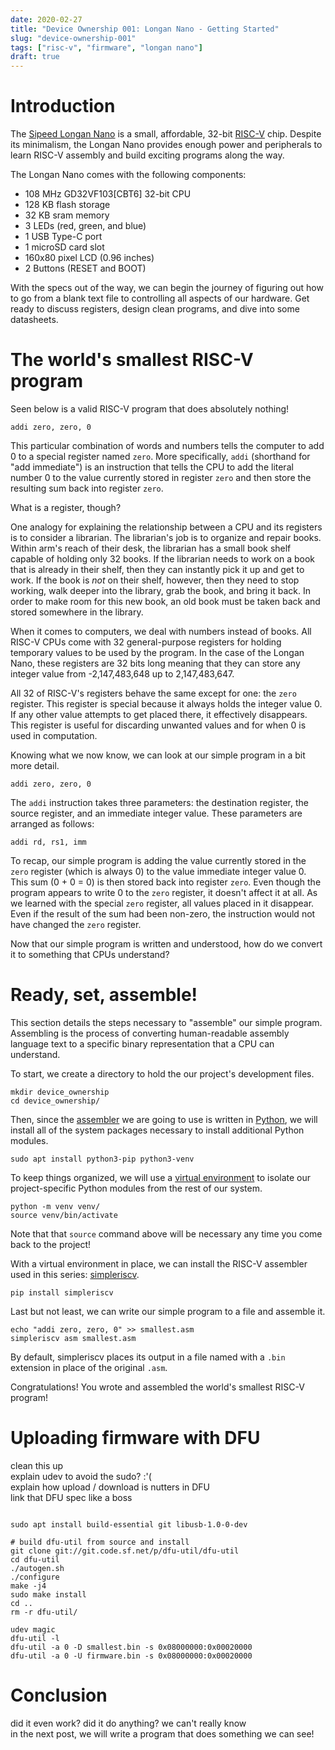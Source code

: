 ```yaml
---
date: 2020-02-27
title: "Device Ownership 001: Longan Nano - Getting Started"
slug: "device-ownership-001"
tags: ["risc-v", "firmware", "longan nano"]
draft: true
---
```

# Introduction
The [Sipeed Longan Nano](https://www.seeedstudio.com/Sipeed-Longan-Nano-RISC-V-GD32VF103CBT6-Development-Board-p-4205.html) is a small, affordable, 32-bit [RISC-V](https://en.wikipedia.org/wiki/RISC-V) chip.
Despite its minimalism, the Longan Nano provides enough power and peripherals to learn RISC-V assembly and build exciting programs along the way.

The Longan Nano comes with the following components:

* 108 MHz GD32VF103[CBT6] 32-bit CPU
* 128 KB flash storage
* 32 KB sram memory
* 3 LEDs (red, green, and blue)
* 1 USB Type-C port
* 1 microSD card slot
* 160x80 pixel LCD (0.96 inches)
* 2 Buttons (RESET and BOOT)

With the specs out of the way, we can begin the journey of figuring out how to go from a blank text file to controlling all aspects of our hardware.
Get ready to discuss registers, design clean programs, and dive into some datasheets.

# The world's smallest RISC-V program
Seen below is a valid RISC-V program that does absolutely nothing!
```
addi zero, zero, 0
```
This particular combination of words and numbers tells the computer to add 0 to a special register named `zero`.
More specifically, `addi` (shorthand for "add immediate") is an instruction that tells the CPU to add the literal number 0 to the value currently stored in register `zero` and then store the resulting sum back into register `zero`.

What is a register, though?

One analogy for explaining the relationship between a CPU and its registers is to consider a librarian.
The librarian's job is to organize and repair books.
Within arm's reach of their desk, the librarian has a small book shelf capable of holding only 32 books.
If the librarian needs to work on a book that is already in their shelf, then they can instantly pick it up and get to work.
If the book is _not_ on their shelf, however, then they need to stop working, walk deeper into the library, grab the book, and bring it back.
In order to make room for this new book, an old book must be taken back and stored somewhere in the library.

When it comes to computers, we deal with numbers instead of books.
All RISC-V CPUs come with 32 general-purpose registers for holding temporary values to be used by the program.
In the case of the Longan Nano, these registers are 32 bits long meaning that they can store any integer value from -2,147,483,648 up to 2,147,483,647.

All 32 of RISC-V's registers behave the same except for one: the `zero` register.
This register is special because it always holds the integer value 0.
If any other value attempts to get placed there, it effectively disappears.
This register is useful for discarding unwanted values and for when 0 is used in computation.

Knowing what we now know, we can look at our simple program in a bit more detail.
```
addi zero, zero, 0
```
The `addi` instruction takes three parameters: the destination register, the source register, and an immediate integer value.
These parameters are arranged as follows:
```
addi rd, rs1, imm
```

To recap, our simple program is adding the value currently stored in the `zero` register (which is always 0) to the value immediate integer value 0.
This sum (0 + 0 = 0) is then stored back into register `zero`.
Even though the program appears to write 0 to the `zero` register, it doesn't affect it at all.
As we learned with the special `zero` register, all values placed in it disappear.
Even if the result of the sum had been non-zero, the instruction would not have changed the `zero` register.

Now that our simple program is written and understood, how do we convert it to something that CPUs understand?

# Ready, set, assemble!
This section details the steps necessary to "assemble" our simple program.
Assembling is the process of converting human-readable assembly language text to a specific binary representation that a CPU can understand.

To start, we create a directory to hold the our project's development files.
```
mkdir device_ownership
cd device_ownership/
```

Then, since the [assembler](https://en.wikipedia.org/wiki/Assembly_language#Assembler) we are going to use is written in [Python](https://www.python.org), we will install all of the system packages necessary to install additional Python modules.
```
sudo apt install python3-pip python3-venv
```

To keep things organized, we will use a [virtual environment](https://docs.python.org/3/library/venv.html) to isolate our project-specific Python modules from the rest of our system.
```
python -m venv venv/
source venv/bin/activate
```
Note that that `source` command above will be necessary any time you come back to the project!

With a virtual environment in place, we can install the RISC-V assembler used in this series: [simpleriscv](https://pypi.org/project/simpleriscv/).
```
pip install simpleriscv
```

Last but not least, we can write our simple program to a file and assemble it. 
```
echo "addi zero, zero, 0" >> smallest.asm
simpleriscv asm smallest.asm
```

By default, simpleriscv places its output in a file named with a `.bin` extension in place of the original `.asm`.

Congratulations!
You wrote and assembled the world's smallest RISC-V program!

# Uploading firmware with DFU
clean this up  
explain udev to avoid the sudo? :'(  
explain how upload / download is nutters in DFU  
link that DFU spec like a boss  

```

sudo apt install build-essential git libusb-1.0-0-dev

# build dfu-util from source and install
git clone git://git.code.sf.net/p/dfu-util/dfu-util
cd dfu-util
./autogen.sh
./configure
make -j4
sudo make install
cd ..
rm -r dfu-util/

udev magic
dfu-util -l
dfu-util -a 0 -D smallest.bin -s 0x08000000:0x00020000
dfu-util -a 0 -U firmware.bin -s 0x08000000:0x00020000
```

# Conclusion
did it even work? did it do anything? we can't really know  
in the next post, we will write a program that does something we can see!  
